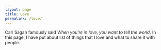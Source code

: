 ```yaml
---
layout: page
title: Love
permalink: /love/
---
```


Carl Sagan famously said *When you're in love, you want to tell the world*. In this page, I have put about list of things that I love and what to share it with people.

